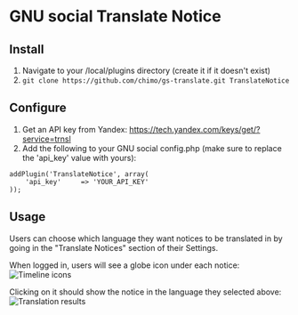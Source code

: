 GNU social Translate Notice
===========================

Install
---------

1. Navigate to your /local/plugins directory (create it if it doesn't exist)
2. `git clone https://github.com/chimo/gs-translate.git TranslateNotice`

Configure
---------

1. Get an API key from Yandex: https://tech.yandex.com/keys/get/?service=trnsl
2. Add the following to your GNU social config.php (make sure to replace the 'api_key' value with yours):

```
addPlugin('TranslateNotice', array(
    'api_key'     => 'YOUR_API_KEY'
));
```

Usage
---------

Users can choose which language they want notices to be translated in by going
in the "Translate Notices" section of their Settings.

When logged in, users will see a globe icon under each notice:  
![Timeline icons](https://static.chromic.org/repos/gs-translate/gs-translate-button.png)

Clicking on it should show the notice in the language they selected above:  
![Translation results](https://static.chromic.org/repos/gs-translate/gs-translate-result.png)
